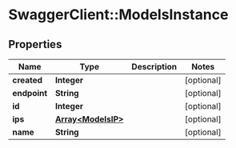 # SwaggerClient::ModelsInstance

## Properties
Name | Type | Description | Notes
------------ | ------------- | ------------- | -------------
**created** | **Integer** |  | [optional] 
**endpoint** | **String** |  | [optional] 
**id** | **Integer** |  | [optional] 
**ips** | [**Array&lt;ModelsIP&gt;**](ModelsIP.md) |  | [optional] 
**name** | **String** |  | [optional] 


